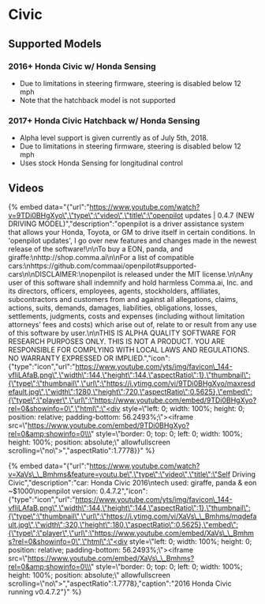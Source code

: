 # Civic

## Supported Models

### 2016+ Honda Civic w/ Honda Sensing

* Due to limitations in steering firmware, steering is disabled below 12 mph
* Note that the hatchback model is not supported

### 2017+ Honda Civic Hatchback w/ Honda Sensing

* Alpha level support is given currently as of July 5th, 2018.
* Due to limitations in steering firmware, steering is disabled below 12 mph
* Uses stock Honda Sensing for longitudinal control

## Videos

{% embed data="{\"url\":\"https://www.youtube.com/watch?v=9TDi0BHgXyo\",\"type\":\"video\",\"title\":\"openpilot updates \| 0.4.7 \(NEW DRIVING MODEL\)\",\"description\":\"openpilot is a driver assistance system that allows your Honda, Toyota, or GM to drive itself in certain conditions. In \'openpilot updates\', I go over new features and changes made in the newest release of the software!\\n\\nTo buy a EON, panda, and giraffe:\\nhttp://shop.comma.ai\\n\\nFor a list of compatible cars:\\nhttps://github.com/commaai/openpilot\#supported-cars\\n\\nDISCLAIMER:\\nopenpilot is released under the MIT license.\\n\\nAny user of this software shall indemnify and hold harmless Comma.ai, Inc. and its directors, officers, employees, agents, stockholders, affiliates, subcontractors and customers from and against all allegations, claims, actions, suits, demands, damages, liabilities, obligations, losses, settlements, judgments, costs and expenses \(including without limitation attorneys’ fees and costs\) which arise out of, relate to or result from any use of this software by user.\\n\\nTHIS IS ALPHA QUALITY SOFTWARE FOR RESEARCH PURPOSES ONLY. THIS IS NOT A PRODUCT. YOU ARE RESPONSIBLE FOR COMPLYING WITH LOCAL LAWS AND REGULATIONS. NO WARRANTY EXPRESSED OR IMPLIED.\",\"icon\":{\"type\":\"icon\",\"url\":\"https://www.youtube.com/yts/img/favicon\_144-vfliLAfaB.png\",\"width\":144,\"height\":144,\"aspectRatio\":1},\"thumbnail\":{\"type\":\"thumbnail\",\"url\":\"https://i.ytimg.com/vi/9TDi0BHgXyo/maxresdefault.jpg\",\"width\":1280,\"height\":720,\"aspectRatio\":0.5625},\"embed\":{\"type\":\"player\",\"url\":\"https://www.youtube.com/embed/9TDi0BHgXyo?rel=0&showinfo=0\",\"html\":\"<div style=\\\"left: 0; width: 100%; height: 0; position: relative; padding-bottom: 56.2493%;\\\"><iframe src=\\\"https://www.youtube.com/embed/9TDi0BHgXyo?rel=0&amp;showinfo=0\\\" style=\\\"border: 0; top: 0; left: 0; width: 100%; height: 100%; position: absolute;\\\" allowfullscreen scrolling=\\\"no\\\"></iframe></div>\",\"aspectRatio\":1.7778}}" %}

{% embed data="{\"url\":\"https://www.youtube.com/watch?v=XaVs\_\_Bmhms&feature=youtu.be\",\"type\":\"video\",\"title\":\"Self Driving Civic\",\"description\":\"car: Honda Civic 2016\\ntech used: giraffe, panda & eon ~$1000\\nopenpilot version: 0.4.7.2\",\"icon\":{\"type\":\"icon\",\"url\":\"https://www.youtube.com/yts/img/favicon\_144-vfliLAfaB.png\",\"width\":144,\"height\":144,\"aspectRatio\":1},\"thumbnail\":{\"type\":\"thumbnail\",\"url\":\"https://i.ytimg.com/vi/XaVs\_\_Bmhms/mqdefault.jpg\",\"width\":320,\"height\":180,\"aspectRatio\":0.5625},\"embed\":{\"type\":\"player\",\"url\":\"https://www.youtube.com/embed/XaVs\_\_Bmhms?rel=0&showinfo=0\",\"html\":\"<div style=\\\"left: 0; width: 100%; height: 0; position: relative; padding-bottom: 56.2493%;\\\"><iframe src=\\\"https://www.youtube.com/embed/XaVs\_\_Bmhms?rel=0&amp;showinfo=0\\\" style=\\\"border: 0; top: 0; left: 0; width: 100%; height: 100%; position: absolute;\\\" allowfullscreen scrolling=\\\"no\\\"></iframe></div>\",\"aspectRatio\":1.7778},\"caption\":\"2016 Honda Civic running v0.4.7.2\"}" %}



